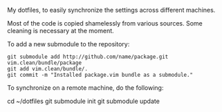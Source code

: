 My dotfiles, to easily synchronize the settings across different machines.

Most of the code is copied shamelessly from various sources. Some cleaning is
necessary at the moment.

To add a new submodule to the repository:

  ```cd ~/dotfiles
  git submodule add http://github.com/name/package.git vim.clean/bundle/package
  git add vim.clean/bundle/.
  git commit -m "Installed package.vim bundle as a submodule."
  ```

To synchronize on a remote machine, do the following:

  cd ~/dotfiles
  git submodule init
  git submodule update
